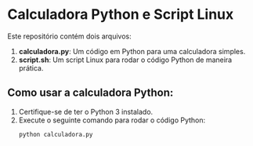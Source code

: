 

# Calculadora Python e Script Linux

Este repositório contém dois arquivos:

1. **calculadora.py**: Um código em Python para uma calculadora simples.
2. **script.sh**: Um script Linux para rodar o código Python de maneira prática.

## Como usar a calculadora Python:

1. Certifique-se de ter o Python 3 instalado.
2. Execute o seguinte comando para rodar o código Python:
   ```bash
   python calculadora.py

 
